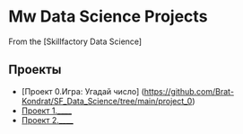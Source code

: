 # Mw Data Science Projects
From the [Skillfactory Data Science]

## Проекты

* [Проект 0.Игра: Угадай число] (https://github.com/Brat-Kondrat/SF_Data_Science/tree/main/project_0)
* [Проект 1.____](_____)
* [Проект 2.____](_____)
